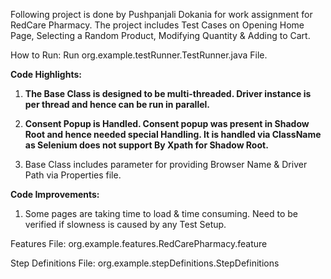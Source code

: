 Following project is done by Pushpanjali Dokania for work assignment for RedCare Pharmacy.
The project includes Test Cases on Opening Home Page, Selecting a Random Product, Modifying Quantity & Adding to Cart.

How to Run:
Run org.example.testRunner.TestRunner.java File.

**Code Highlights:**

1. **The Base Class is designed to be multi-threaded. Driver instance is per thread and hence can be run in parallel.**

3. **Consent Popup is Handled. Consent popup was present in Shadow Root and hence needed special Handling. It is handled via ClassName as Selenium does not support By Xpath for Shadow Root.**

2. Base Class includes parameter for providing Browser Name & Driver Path via Properties file.


**Code Improvements:**
1. Some pages are taking time to load & time consuming. Need to be verified if slowness is caused by any Test Setup.

Features File: org.example.features.RedCarePharmacy.feature 

Step Definitions File: org.example.stepDefinitions.StepDefinitions
